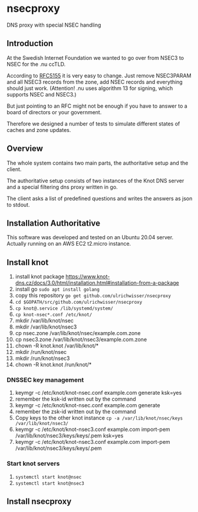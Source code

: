 # nsecproxy
DNS proxy with special NSEC handling

## Introduction
At the Swedish Internet Foundation we wanted to go over from NSEC3 to NSEC for the .nu ccTLD.

According to [RFC5155](https://tools.ietf.org/html/rfc5155#section-10.5) it is very easy
to change. Just remove NSEC3PARAM and all NSEC3 records from the zone, add NSEC records
and everything should just work. (Attention! .nu uses algorithm 13 for signing, which supports NSEC and NSEC3.)

But just pointing to an RFC might not be enough if you have to answer to a board
of directors or your government.

Therefore we designed a number of tests to simulate different states of caches and
zone updates.

## Overview
The whole system contains two main parts, the authoritative setup and the client.

The authoritative setup consists of two instances of the Knot DNS server and a
special filtering dns proxy written in go.

The client asks a list of predefined questions and writes the answers as json to stdout.

## Installation Authoritative
This software was developed and tested on an Ubuntu 20.04 server. Actually running on an AWS EC2 t2.micro instance.

## Install knot
1. install knot package https://www.knot-dns.cz/docs/3.0/html/installation.html#installation-from-a-package
1. install go `sudo apt install golang`
1. copy this repository `go get github.com/ulrichwisser/nsecproxy`
1. `cd $GOPATH/src/github.com/ulrichwisser/nsecproxy`
1. `cp knot@.service /lib/systemd/system/`
1. `cp knot-nsec*.conf /etc/knot/`
1. mkdir /var/lib/knot/nsec
1. mkdir /var/lib/knot/nsec3
1. cp nsec.zone /var/lib/knot/nsec/example.com.zone
1. cp nsec3.zone /var/lib/knot/nsec3/example.com.zone
1. chown -R knot.knot /var/lib/knot/*
1. mkdir /run/knot/nsec
1. mkdir /run/knot/nsec3
1. chown -R knot.knot /run/knot/*

### DNSSEC key management
1. keymgr -c /etc/knot/knot-nsec.conf example.com generate ksk=yes
2. remember the ksk-id written out by the command
3. keymgr -c /etc/knot/knot-nsec.conf example.com generate
4. remember the zsk-id written out by the command
5. Copy keys to the other knot instance `cp -a /var/lib/knot/nsec/keys /var/lib/knot/nsec3/`
6. keymgr -c /etc/knot/knot-nsec3.conf example.com import-pem /var/lib/knot/nsec3/keys/keys/<ksk-id>.pem ksk=yes
7. keymgr -c /etc/knot/knot-nsec3.conf example.com import-pem /var/lib/knot/nsec3/keys/keys/<zsk-id>.pem

### Start knot servers
1. `systemctl start knot@nsec`
2. `systemctl start knot@nsec3`

## Install nsecproxy
